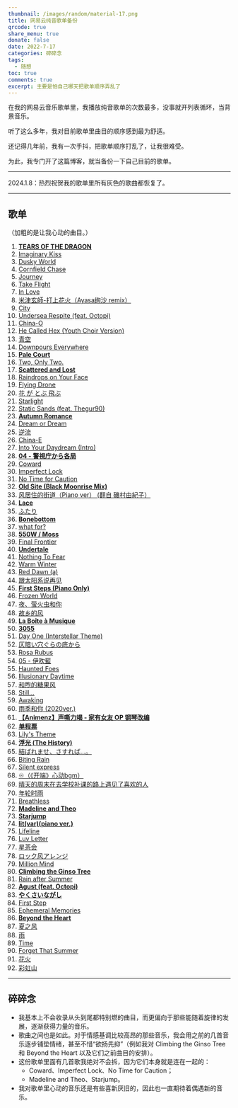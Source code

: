 ```yaml
---
thumbnail: /images/random/material-17.png
title: 网易云纯音歌单备份
qrcode: true
share_menu: true
donate: false
date: 2022-7-17
categories: 碎碎念
tags:
  - 随想
toc: true
comments: true
excerpt: 主要是怕自己哪天把歌单顺序弄乱了
---
```


在我的网易云音乐歌单里，我播放纯音歌单的次数最多，没事就开列表循环，当背景音乐。

听了这么多年，我对目前歌单里曲目的顺序感到最为舒适。

还记得几年前，我有一次手抖，把歌单顺序打乱了，让我很难受。

为此，我专门开了这篇博客，就当备份一下自己目前的歌单。

---

2024.1.8：热烈祝贺我的歌单里所有灰色的歌曲都恢复了。

---

## 歌单

（加粗的是让我心动的曲目。）

1. **[TEARS OF THE DRAGON](https://music.163.com/song?id=498637)**
2. [Imaginary Kiss](https://music.163.com/song?id=27579056)
3. [Dusky World](https://music.163.com/song?id=519604416)
4. [Cornfield Chase](https://music.163.com/song?id=29734857)
5. [Journey](https://music.163.com/song?id=16846088)
6. [Take Flight](https://music.163.com/song?id=28461163)
7. [In Love](https://music.163.com/song?id=26127161)
8. [米津玄師-打上花火（Ayasa绚沙 remix）](https://music.163.com/song?id=1338174742)
9. [City](https://music.163.com/song?id=451319227)
10. [Undersea Respite (feat. Octopi)](https://music.163.com/song?id=1474525203)
11. [China-O](https://music.163.com/song?id=466327445)
12. [He Called Hex (Youth Choir Version)](https://music.163.com/song?id=1471560603)
13. [青空](https://music.163.com/song?id=32717172)
14. [Downpours Everywhere](https://music.163.com/song?id=27579055)
15. **[Pale Court](https://music.163.com/song?id=1309394520)**
16. [Two, Only Two.](https://music.163.com/song?id=527778)
17. **[Scattered and Lost](https://music.163.com/song?id=1341338801)**
18. [Raindrops on Your Face](https://music.163.com/song?id=28906014)
19. [Flying Drone](https://music.163.com/song?id=29744086)
20. [花 が とぶ 飛ぶ](https://music.163.com/song?id=421885589)
21. [Starlight](https://music.163.com/song?id=1416988415)
22. [Static Sands (feat. Thegur90)](https://music.163.com/song?id=1474522835)
23. **[Autumn Romance](https://music.163.com/song?id=1410404879)**
24. [Dream or Dream](https://music.163.com/song?id=27579049)
25. [逆流](https://music.163.com/song?id=1297940270)
26. [China-E](https://music.163.com/song?id=1304920086)
27. [Into Your Daydream (Intro)](https://music.163.com/song?id=28907015)
28. **[04 - 警視庁から各局](https://music.163.com/song?id=1959716213)**
29. [Coward](https://music.163.com/song?id=29734868)
30. [Imperfect Lock](https://music.163.com/song?id=29744091)
31. [No Time for Caution](https://music.163.com/song?id=29771117)
32. **[Old Site (Black Moonrise Mix)](https://music.163.com/song?id=1342552174)**
33. [风居住的街道（Piano ver） (翻自 磯村由紀子）](https://music.163.com/song?id=36897723)
34. **[Lace](https://music.163.com/song?id=1448242718)**
35. [ふたり](https://music.163.com/song?id=22741700)
36. **[Bonebottom](https://music.163.com/song?id=1448241713)**
37. [what for?](https://music.163.com/song?id=25731432)
38. **[550W / Moss](https://music.163.com/song?id=2015567179)**
39. [Final Frontier](https://music.163.com/song?id=29460371)
40. **[Undertale](https://music.163.com/song?id=39227624)**
41. [Nothing To Fear](https://music.163.com/song?id=26672926)
42. [Warm Winter](https://music.163.com/song?id=27579053)
43. [Red Dawn (a)](https://music.163.com/song?id=36924524)
44. [跟太阳系说再见](https://music.163.com/song?id=1321297488)
45. **[First Steps (Piano Only)](https://music.163.com/song?id=1434293522)**
46. [Frozen World](https://music.163.com/song?id=28907017)
47. [夜、萤火虫和你](https://music.163.com/song?id=509720124)
48. [故乡的风](https://music.163.com/song?id=1431593851)
49. **[La Boîte à Musique](https://music.163.com/song?id=26234317)**
50. **[3055](https://music.163.com/song?id=16139381)**
51. [Day One (Interstellar Theme)](https://music.163.com/song?id=29734859)
52. [仄暗い穴ぐらの底から](https://music.163.com/song?id=29850085)
53. [Rosa Rubus](https://music.163.com/song?id=27579052)
54. [05 - 伊吹藍](https://music.163.com/song?id=1862594073)
55. [Haunted Foes](https://music.163.com/song?id=1309394525)
56. [Illusionary Daytime](https://music.163.com/song?id=28907016)
57. [和煦的糖果风](https://music.163.com/song?id=439142564)
58. [Still...](https://music.163.com/song?id=28302231)
59. [Awaking](https://music.163.com/song?id=27579059)
60. [雨季和你 (2020ver.)](https://music.163.com/song?id=476904385)
61. **[【Animenz】声嘶力竭 - 家有女友 OP 钢琴改编](https://music.163.com/song?id=1931568150)**
62. **[单程票](https://music.163.com/song?id=2015570898)**
63. [Lily's Theme](https://music.163.com/song?id=994052)
64. **[浮光 (The History)](https://music.163.com/song?id=1394601255)**
65. [結ばれませ、さすれば…。](https://music.163.com/song?id=28411051)
66. [Biting Rain](https://music.163.com/song?id=539200858)
67. [Silent express](https://music.163.com/song?id=28287116)
68. [♾️（《开端》心动bgm）](https://music.163.com/song?id=1915516154)
69. [晴天的周末在去学校补课的路上遇见了喜欢的人](https://music.163.com/song?id=477310237)
70. [年轮时雨](https://music.163.com/song?id=508722653)
71. [Breathless](https://music.163.com/song?id=27579058)
72. **[Madeline and Theo](https://music.163.com/song?id=1341359820)**
73. **[Starjump](https://music.163.com/song?id=1341338797)**
74. **[lit(var)(piano ver.)](https://music.163.com/song?id=481001412)**
75. [Lifeline](https://music.163.com/song?id=38019092)
76. [Luv Letter](https://music.163.com/song?id=406232)
77. [星茶会](https://music.163.com/song?id=492390949)
78. [ロック风アレンジ](https://music.163.com/song?id=425137440)
79. [Million Mind](https://music.163.com/song?id=22807216)
80. **[Climbing the Ginso Tree](https://music.163.com/song?id=31010767)**
81. [Rain after Summer](https://music.163.com/song?id=430685732)
82. **[Agust (feat. Octopi)](https://music.163.com/song?id=1474530267)**
83. **[やくさいながし](https://music.163.com/song?id=836298)**
84. [First Step](https://music.163.com/song?id=29744085)
85. [Ephemeral Memories](https://music.163.com/song?id=554308724)
86. **[Beyond the Heart](https://music.163.com/song?id=1396315147)**
87. [夏之风](https://music.163.com/song?id=479494742)
88. [雨](https://music.163.com/song?id=491489972)
89. [Time](https://music.163.com/song?id=1426503)
90. [Forget That Summer](https://music.163.com/song?id=27579050)
91. [花火](https://music.163.com/song?id=497209228)
92. [彩虹山](https://music.163.com/song?id=27646215)

---

## 碎碎念

- 我基本上不会收录从头到尾都特别燃的曲目，而更偏向于那些能随着旋律的发展，逐渐获得力量的音乐。
- 歌曲之间也是如此。对于情感基调比较高昂的那些音乐，我会用之前的几首音乐逐步铺垫情绪，甚至不惜“欲扬先抑”（例如我对 Climbing the Ginso Tree 和 Beyond the Heart 以及它们之前曲目的安排）。
- 这份歌单里面有几首歌我绝对不会拆，因为它们本身就是连在一起的：
  - Coward、Imperfect Lock、No Time for Caution；
  - Madeline and Theo、Starjump。
- 我对歌单里心动的音乐还是有些喜新厌旧的，因此也一直期待着偶遇新的音乐。
